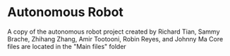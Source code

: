 # Autonomous Robot
A copy of the autonomous robot project created by Richard Tian, Sammy Brache, Zhihang Zhang, Amir Tootooni, Robin Reyes, and Johnny Ma
Core files are located in the "Main files" folder
